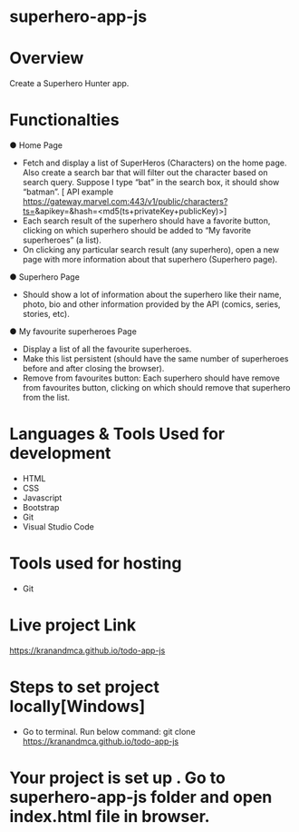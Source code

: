 
# superhero-app-js

# Overview
Create a Superhero Hunter app.
# Functionalties
●	Home Page
- Fetch and display a list of SuperHeros (Characters) on the home page. Also create a search bar that will filter out the character based on search query. Suppose I type “bat” in the search box, it should show “batman”. 
[ API example https://gateway.marvel.com:443/v1/public/characters?ts=<time-stamp>&apikey=<public-key>&hash=<md5(ts+privateKey+publicKey)>]
- Each search result of the superhero should have a favorite button, clicking on which superhero should be added to “My favorite superheroes” (a list).
- On clicking any particular search result (any superhero), open a new page with more information about that superhero (Superhero page).

●	Superhero Page
- Should show a lot of information about the superhero like their name, photo, bio and other information provided by the API (comics, series, stories, etc).

●	My favourite superheroes Page
- Display a list of all the favourite superheroes.
- Make this list persistent (should have the same number of superheroes before and after closing the browser).
- Remove from favourites button: Each superhero should have remove from favourites button, clicking on which should remove that superhero from the list.



# Languages & Tools Used for development
- HTML
- CSS
- Javascript
- Bootstrap
- Git
- Visual Studio Code

# Tools used for hosting
- Git
# Live project Link
https://kranandmca.github.io/todo-app-js

# Steps to set project locally[Windows]
- Go to terminal. Run below command:
    git clone https://kranandmca.github.io/todo-app-js

 # Your project is set up . Go to superhero-app-js folder and open index.html file in browser.

 
